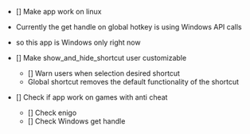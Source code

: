 - [] Make app work on linux
- Currently the get handle on global hotkey is using Windows API calls
- so this app is Windows only right now

- [] Make show_and_hide_shortcut user customizable

  - [] Warn users when selection desired shortcut
  - Global shortcut removes the default functionality of the shortcut

- [] Check if app work on games with anti cheat
  - [] Check enigo
  - [] Check Windows get handle
